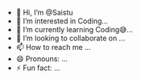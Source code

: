 - 👋 Hi, I’m @Saistu
- 👀 I’m interested in Coding...
- 🌱 I’m currently learning Coding😅...
- 💞️ I’m looking to collaborate on ...
- 📫 How to reach me ...
- 😄 Pronouns: ...
- ⚡ Fun fact: ...

<!---
Saistu/Saistu is a ✨ special ✨ repository because its `README.md` (this file) appears on your GitHub profile.
You can click the Preview link to take a look at your changes.
--->
